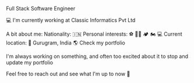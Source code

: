 Full Stack Software Engineer

💻 I'm currently working at Classic Informatics Pvt Ltd 

A bit about me:
Nationality: 🇮🇳
Personal interests: ⚽ 💪🏽 🏕 🏍 💻 
Current location: 📍 Gurugram, India
🌎 Check my portfolio

I'm always working on something, and often too excited about it to stop and update my portfolio

Feel free to reach out and see what I'm up to now 💬
